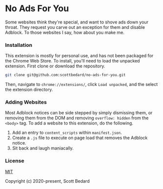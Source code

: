 # No Ads For You

Some websites think they're special, and want to shove ads down your throat. They request you carve out an exception for them and disable Adblock. To those websites I say, how about you make me.

### Installation

This extension is mostly for personal use, and has not been packaged for the Chrome Web Store. To install, you'll need to load the unpacked extension. First clone or download the repository.

```bash
git clone git@github.com:scottbedard/no-ads-for-you.git
```

Then, navigate to `chrome://extensions/`, click `Load unpacked`, and the select the extension directory.

### Adding Websites

Most Adblock notices can be side stepped by simply dismissing them, or removing them from the DOM and removing `overflow: hidden` from the `<body>` tag. To add a website to this extension, do the following.

1. Add an entry to `content_scripts` within `manifest.json`.
2. Create a `.js` file to execute on page load that removes the Adblock notice.
3. Sit back and laugh maniacally.

### License

[MIT](https://github.com/scottbedard/no-ads-for-you/blob/master/LICENSE)

Copyright (c) 2020-present, Scott Bedard
